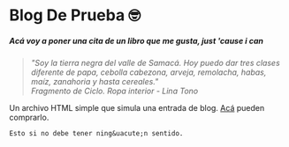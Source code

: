 # Blog De Prueba &#129299;
##### Ac&aacute; voy a poner una cita de un libro que me gusta, just 'cause i can
>_"Soy la tierra negra del valle de Samac&aacute;. Hoy puedo dar tres clases diferente de papa, cebolla cabezona, arveja, remolacha, habas, ma&iacute;z, zanahoria y hasta cereales."  
Fragmento de Ciclo. Ropa interior - Lina Tono_

Un archivo HTML simple que simula una entrada de blog.
[Ac&aacute;](https://www.planetadelibros.com.co/libro-ropa-interior/291901) pueden comprarlo.

`Esto si no debe tener ning&uacute;n sentido.`

